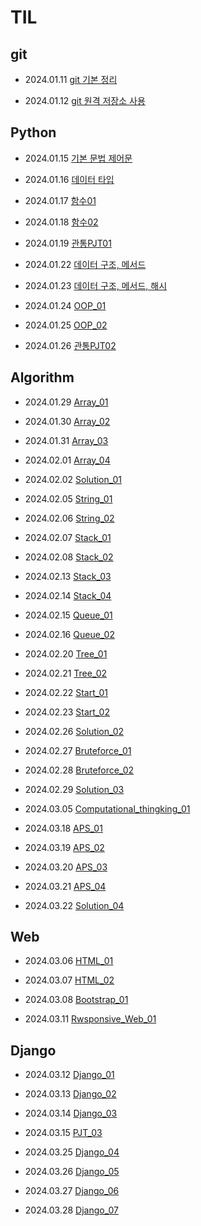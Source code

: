# TIL

## git
- 2024.01.11 [git 기본 정리](./TIL/2024.01.11_git_base.md)    

- 2024.01.12 [git 원격 저장소 사용](./TIL/2024.01.12_git_remote.md)    

## Python
- 2024.01.15 [기본 문법 제어문](./TIL/2024.01.15_Program.md)    

- 2024.01.16 [데이터 타입](./TIL/2024.01.16_Python02.md)    

- 2024.01.17 [함수01](./TIL/2024.01.17_Function.md)    

- 2024.01.18 [함수02](./TIL/2024.01.18_Function2.md)

- 2024.01.19 [관통PJT01](./TIL/2024.01.19_PJT01.md)

- 2024.01.22 [데이터 구조, 메서드](./TIL/2024.01.22_Data_Structure.md)

- 2024.01.23 [데이터 구조, 메서드, 해시](./TIL/2024.01.23_Data_Structure02.md)

- 2024.01.24 [OOP_01](./TIL/2024.01.24_OOP01.md)

- 2024.01.25 [OOP_02](./TIL/2024.01.25_OOP02.md)

- 2024.01.26 [관통PJT02](./TIL/2024.01.26_PJT02.md)

## Algorithm
- 2024.01.29 [Array_01](./TIL/2024.01.29_Array01.md)

- 2024.01.30 [Array_02](./TIL/2024.01.30_Array02.md)

- 2024.01.31 [Array_03](./TIL/2024.01.31_Array03.md)

- 2024.02.01 [Array_04](./TIL/2024.02.01_Array04.md)

- 2024.02.02 [Solution_01](./TIL/2024.02.02_Solution01.md)

- 2024.02.05 [String_01](./TIL/2024.02.05_String01.md)

- 2024.02.06 [String_02](./TIL/2024.02.06_String02.md)

- 2024.02.07 [Stack_01](./TIL/2024.02.07_Stack01.md)

- 2024.02.08 [Stack_02](./TIL/2024.02.08_Stack02.md)

- 2024.02.13 [Stack_03](./TIL/2024.02.13_Stack03.md)

- 2024.02.14 [Stack_04](./TIL/2024.02.14_Stack04.md)

- 2024.02.15 [Queue_01](./TIL/2024.02.15_Queue01.md)

- 2024.02.16 [Queue_02](./TIL/2024.02.16_Queue02.md)

- 2024.02.20 [Tree_01](./TIL/2024.02.20_Tree01.md)

- 2024.02.21 [Tree_02](./TIL/2024.02.21_Tree02.md)

- 2024.02.22 [Start_01](./TIL/2024.02.22_Start01.md)

- 2024.02.23 [Start_02](./TIL/2024.02.23_Start02.md)

- 2024.02.26 [Solution_02](./TIL/2024.02.26_Solution02.md)

- 2024.02.27 [Bruteforce_01](./TIL/2024.02.27_Bruteforce01.md)

- 2024.02.28 [Bruteforce_02](./TIL/2024.02.28_Bruteforce02.md)

- 2024.02.29 [Solution_03](./TIL/2024.02.29_Solution03.md)

- 2024.03.05 [Computational_thingking_01](./TIL/2024.03.05_Computiational_Thinking01.md)

- 2024.03.18 [APS_01](./TIL/2024.03.18_APS01.md)

- 2024.03.19 [APS_02](./TIL/2024.03.19_APS02.md)

- 2024.03.20 [APS_03](./TIL/2024.03.20_APS03.md)

- 2024.03.21 [APS_04](./TIL/2024.03.21_APS04.md)

- 2024.03.22 [Solution_04](./TIL/2024.03.22_Solution04.md)

## Web
- 2024.03.06 [HTML_01](./TIL/2024.03.06_Web01.md)

- 2024.03.07 [HTML_02](./TIL/2024.03.07_Web02.md)

- 2024.03.08 [Bootstrap_01](./TIL/2024.03.08_Web03.md)

- 2024.03.11 [Rwsponsive_Web_01](./TIL/2024.03.11_Web04.md)

## Django
- 2024.03.12 [Django_01](./TIL/2024.03.12_Django01.md)

- 2024.03.13 [Django_02](./TIL/2024.03.13_Django02.md)

- 2024.03.14 [Django_03](./TIL/2024.03.14_Django03.md)

- 2024.03.15 [PJT_03](./TIL/2024.03.15_PJT03.md)

- 2024.03.25 [Django_04](./TIL/2024.03.25_Django04.md)

- 2024.03.26 [Django_05](./TIL/2024.03.26_Django05.md)

- 2024.03.27 [Django_06](./TIL/2024.03.27_Django06.md)

- 2024.03.28 [Django_07](./TIL/2024.03.28_Django07.md)
